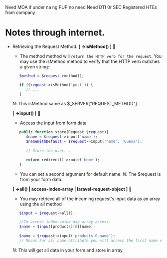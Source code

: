    Need MOA if under na ng PUP no need
   Need DTI 0r SEC Registered HTEs from company

# Notes through internet.


   [laravel_docs]:
   [_syntax][request#accessing-the-request]
   - Retrieving the Request Method.
      **[ ->isMethod() ]** 🎇
      * The method method will `return the HTTP verb for the request`. You may use the isMethod method to verify that the HTTP verb matches a given string:
      ```php
         $method = $request->method();

         if ($request->isMethod('post')) {
            // ...
         }
      ```
      _N_: This isMethod same as $_SERVER["REQUEST_METHOD"]
      
      **[ ->input() ]** 🎇
      * Access the input from form data
      ```php
         public function store(Request $request){
            $name = $request->input('name');
            $nameWithDefault = $request->input('name', 'Guess');
            
            // Store the user...
      
            return redirect()->route('home');
         }
      ```
      * You can set a second argument for default name.
      _N_: The $request is from your form data.

      **[ ->all() | access-index-array | laravel-request-object ]** 🎇
      * You may retrieve all of the incoming request's input data as an array using the all method
      ```php
         $input = $request->all();

         //To access index value use array access.
         $name = $input[products][0][name]; 
         
         $name = $request->input('products.0.name');
         // Means For all name attribute you will access the first name value.
      ```
      _N_: This will get all data in your form and store in array.
   
   
   
   
   
   
   
   
   
   
   
   
   
   
   
   
   
   
   
   
   
   [laravel_docs]:
   [_syntax][request#accessing-the-request]








































